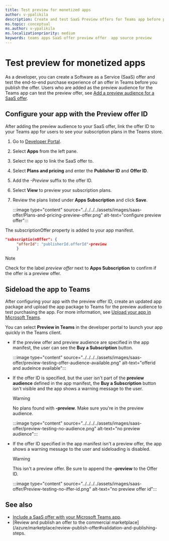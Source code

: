 ```yaml
---
title: Test preview for monetized apps 
author: v-ypalikila
description: Create and test SaaS Preview offers for Teams app before pushing the offer live.
ms.topic: conceptual
ms.author: v-ypalikila
ms.localizationpriority: medium
keywords: teams apps SaaS offer preview offer  app source preview
---
```


# Test preview for monetized apps

As a developer, you can create a Software as a Service (SaaS) offer and test the end-to-end purchase experience of an offer in Teams before you publish the offer. Users who are added as the preview audience for the Teams app can test the preview offer, see [ Add a preview audience for a SaaS offer](/azure/marketplace/create-new-saas-offer-preview).

## Configure your app with the Preview offer ID

After adding the preview audience to your SaaS offer, link the offer ID to your Teams app for users to see your subscription plans in the Teams store.

1. Go to [Developer Portal](https://dev.teams.microsoft.com/).
1. Select **Apps** from the left pane.
1. Select the app to link the SaaS offer to.
1. Select **Plans and pricing** and enter the **Publisher ID** and **Offer ID**.
  1. Add the *-Preview* suffix to the offer ID.
1. Select **View** to preview your subscription plans.
1. Review the plans listed under **Apps Subscription** and click **Save**.

    :::image type="content" source="../../../../assets/images/saas-offer/Plans-and-pricing-preview-offer.png" alt-text="configure preview offer":::

The subscriptionOffer property is added to your app manifest.

```json
"subscriptio(nOffer": {
     "offerId": "publisherId.offerId"-preview  
     }
```
>[!NOTE]
> Check for the label *preview offer* next to **Apps Subscription** to confirm if the offer is a preview offer.

## Sideload the app to Teams

After configuring your app with the preview offer ID, create an updated app package and upload the app package to Teams for the preview audience to test purchasing the app. For more information, see [Upload your app in Microsoft Teams](/concepts/deploy-and-publish/apps-upload).
 
You can select **Preview in Teams** in the developer portal to launch your app quickly in the Teams client.

* If the preview offer and preview audience are specified in the app manifest, the user can see the **Buy a Subscription** button.

    :::image type="content" source="../../../../assets/images/saas-offer/preview-testing-offer-audience-available.png" alt-text="offerid and audeince available":::

* If the offer ID is specified, but the user isn't part of the **preview audience** defined in the app manifest, the **Buy a Subscription** button isn't visible and the app shows a warning message to the user.

    >[!WARNING]
    > No plans found with **-preview**. Make sure you're in the preview audience.

    :::image type="content" source="../../../../assets/images/saas-offer/preview-testing-no-audience.png" alt-text="no preview audience":::

* If the offer ID specified in the app manifest isn't a preview offer, the app shows a warning message to the user and sideloading is disabled.

    >[!WARNING]
    > This isn't a preview offer. Be sure to append the **-preview** to the Offer ID.

    :::image type="content" source="../../../../assets/images/saas-offer/Preview-testing-no-iffer-id.png" alt-text="no preview offer id":::


## See also

* [Include a SaaS offer with your Microsoft Teams app](include-saas-offer.md).
* [Review and publish an offer to the commercial marketplace](/azure/marketplace/review-publish-offer#validation-and-publishing-steps.